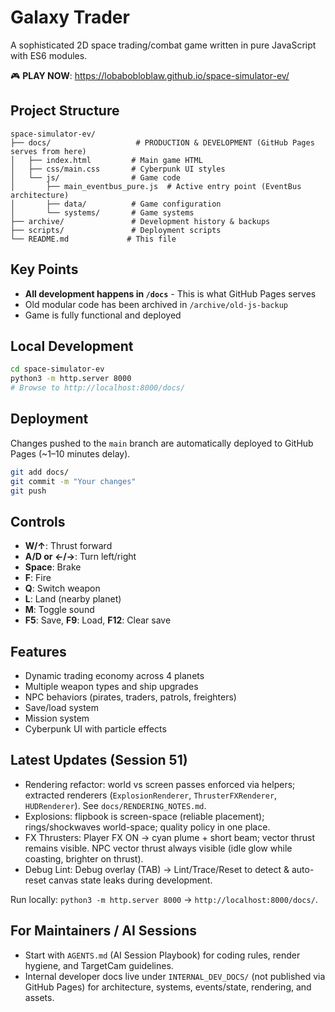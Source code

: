 # Galaxy Trader

A sophisticated 2D space trading/combat game written in pure JavaScript with ES6 modules.

🎮 **PLAY NOW**: https://lobabobloblaw.github.io/space-simulator-ev/

## Project Structure

```
space-simulator-ev/
├── docs/                   # PRODUCTION & DEVELOPMENT (GitHub Pages serves from here)
│   ├── index.html         # Main game HTML
│   ├── css/main.css       # Cyberpunk UI styles
│   └── js/                # Game code
│       ├── main_eventbus_pure.js  # Active entry point (EventBus architecture)
│       ├── data/          # Game configuration
│       └── systems/       # Game systems
├── archive/               # Development history & backups
├── scripts/               # Deployment scripts
└── README.md             # This file
```

## Key Points

- **All development happens in `/docs`** - This is what GitHub Pages serves
- Old modular code has been archived in `/archive/old-js-backup`
- Game is fully functional and deployed

## Local Development

```bash
cd space-simulator-ev
python3 -m http.server 8000
# Browse to http://localhost:8000/docs/
```

## Deployment

Changes pushed to the `main` branch are automatically deployed to GitHub Pages (~1–10 minutes delay).

```bash
git add docs/
git commit -m "Your changes"
git push
```

## Controls

- **W/↑**: Thrust forward
- **A/D or ←/→**: Turn left/right
- **Space**: Brake
- **F**: Fire
- **Q**: Switch weapon
- **L**: Land (nearby planet)
- **M**: Toggle sound
- **F5**: Save, **F9**: Load, **F12**: Clear save

## Features

- Dynamic trading economy across 4 planets
- Multiple weapon types and ship upgrades
- NPC behaviors (pirates, traders, patrols, freighters)
- Save/load system
- Mission system
- Cyberpunk UI with particle effects

## Latest Updates (Session 51)

- Rendering refactor: world vs screen passes enforced via helpers; extracted renderers (`ExplosionRenderer`, `ThrusterFXRenderer`, `HUDRenderer`). See `docs/RENDERING_NOTES.md`.
- Explosions: flipbook is screen-space (reliable placement); rings/shockwaves world-space; quality policy in one place.
- FX Thrusters: Player FX ON → cyan plume + short beam; vector thrust remains visible. NPC vector thrust always visible (idle glow while coasting, brighter on thrust).
- Debug Lint: Debug overlay (TAB) → Lint/Trace/Reset to detect & auto-reset canvas state leaks during development.

Run locally: `python3 -m http.server 8000` → `http://localhost:8000/docs/`.

## For Maintainers / AI Sessions

- Start with `AGENTS.md` (AI Session Playbook) for coding rules, render hygiene, and TargetCam guidelines.
- Internal developer docs live under `INTERNAL_DEV_DOCS/` (not published via GitHub Pages) for architecture, systems, events/state, rendering, and assets.
